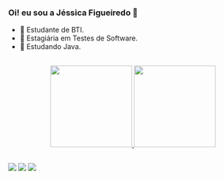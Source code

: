 ### Oi! eu sou a Jéssica Figueiredo 👋

- 🎲 Estudante de BTI.
- 🔭 Estagiária em Testes de Software.
- 🌱 Estudando Java.

##

<div align="center">
  <a href="https://github.com/jess-figueiredo">
  <img height="165em" src="https://github-readme-stats.vercel.app/api?username=jess-figueiredo&show_icons=true&theme=cobalt&include_all_commits=true&count_private=true"/>
  <img height="165em" src="https://github-readme-stats.vercel.app/api/top-langs/?username=jess-figueiredo&layout=compact&langs_count=7&theme=cobalt"/>
</div>

##

<div> 
  <a href="https://www.instagram.com/jessie_figueired" target="_blank"><img src="https://img.shields.io/badge/-Instagram-%23E4405F?style=for-the-badge&logo=instagram&logoColor=white" target="_blank"></a>
  <a href = "mailto:jhessikafeitosa@hotmaiç.com.br"><img src="https://img.shields.io/badge/-Gmail-%23333?style=for-the-badge&logo=gmail&logoColor=white" target="_blank"></a>
  <a href="https://www.linkedin.com/in/j%C3%A9ssica-figueiredo-482a42185/" target="_blank"><img src="https://img.shields.io/badge/-LinkedIn-%230077B5?style=for-the-badge&logo=linkedin&logoColor=white" target="_blank"></a> 
 
</div>
